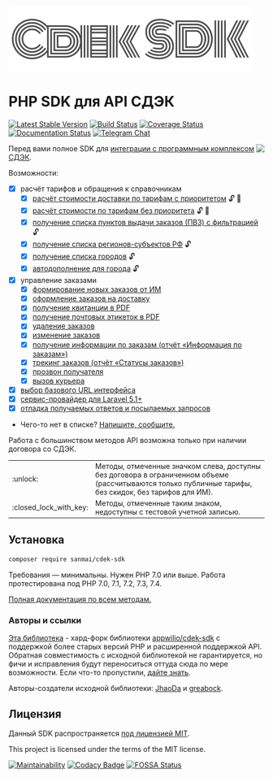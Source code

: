 ![](docs/logo.png)

# PHP SDK для API СДЭК

[![Latest Stable Version](https://poser.pugx.org/sanmai/cdek-sdk/v/stable)](https://packagist.org/packages/sanmai/cdek-sdk)
[![Build Status](https://travis-ci.org/sanmai/cdek-sdk.svg?branch=master)](https://travis-ci.org/sanmai/cdek-sdk)
[![Coverage Status](https://coveralls.io/repos/github/sanmai/cdek-sdk/badge.svg?branch=master)](https://coveralls.io/github/sanmai/cdek-sdk?branch=master)
[![Documentation Status](https://readthedocs.org/projects/cdek-sdk/badge/?version=latest)](https://cdek-sdk.readthedocs.io/?badge=latest)
[![Telegram Chat](https://img.shields.io/badge/telegram-chat-blue.svg?logo=telegram)](https://t.me/phpcdeksdk)

<a href="https://www.cdek.ru/"><img align="right" src="https://gist.githubusercontent.com/sanmai/b105b3e2b5af030d5f1a8fb7db965f07/raw/308840dc54c3b1f02153f7318f02f87f30d4c5bd/cdek_logo.png"></a>

Перед вами полное SDK для [интеграции с программным комплексом СДЭК](https://cdek.ru/integration).

Возможности:

- [x] расчёт тарифов и обращения к справочникам
  - [x] [расчёт стоимости доставки по тарифам с приоритетом](https://cdek-sdk.readthedocs.io/#CalculationRequest) :unlock: :closed_lock_with_key:
  - [x] [расчёт стоимости по тарифам без приоритета](https://cdek-sdk.readthedocs.io/#CalculationWithTariffListRequest) :unlock: :closed_lock_with_key:
  - [x] [получение списка пунктов выдачи заказов (ПВЗ) с фильтрацией](https://cdek-sdk.readthedocs.io/#PvzListRequest) :unlock:
  - [x] [получение списка регионов-субъектов РФ](https://cdek-sdk.readthedocs.io/#RegionsRequest) :unlock:
  - [x] [получение списка городов](https://cdek-sdk.readthedocs.io/#CitiesRequest) :unlock:
  - [x] [автодополнение для города](https://cdek-sdk.readthedocs.io/#CityAutocomplete) :unlock:
- [x] управление заказами
  - [x] [формирование новых заказов от ИМ](https://cdek-sdk.readthedocs.io/#DeliveryRequest)
  - [x] [оформление заказов на доставку](https://cdek-sdk.readthedocs.io/#AddDeliveryRequest)
  - [x] [получение квитанции в PDF](https://cdek-sdk.readthedocs.io/#PrintReceiptsRequest)
  - [x] [получение почтовых этикеток в PDF](https://cdek-sdk.readthedocs.io/#PrintLabelsRequest)
  - [x] [удаление заказов](https://cdek-sdk.readthedocs.io/#DeleteRequest)
  - [x] [изменение заказов](https://cdek-sdk.readthedocs.io/#UpdateRequest)
  - [x] [получение информации по заказам (отчёт «Информация по заказам»)](https://cdek-sdk.readthedocs.io/#InfoReportRequest)
  - [x] [трекинг заказов (отчёт «Статусы заказов»)](https://cdek-sdk.readthedocs.io/#StatusReportRequest)
  - [x] [прозвон получателя](https://cdek-sdk.readthedocs.io/#ScheduleRequest)
  - [x] [вызов курьера](https://cdek-sdk.readthedocs.io/#CallCourierRequest)
 - [x] [выбор базового URL интерфейса](https://cdek-sdk.readthedocs.io/#base_uri)
 - [x] [сервис-провайдер для Laravel 5.1+](https://cdek-sdk.readthedocs.io/#Laravel)
 - [x] [отладка получаемых ответов и посылаемых запросов](https://cdek-sdk.readthedocs.io/#DebuggingLogger)
- Чего-то нет в списке? [Напишите, сообщите.](https://github.com/sanmai/cdek-sdk/issues/new/choose)

Работа с большинством методов API возможна только при наличии договора со СДЭК. 

<table>
  <tr>
    <td>:unlock:</td>
    <td>Методы, отмеченные значком слева, доступны без договора в ограниченном объеме (рассчитываются только публичные тарифы, без скидок, без тарифов для ИМ).</td>
  </tr>
  <tr>
    <td>:closed_lock_with_key:</td>
    <td>Методы, отмеченные таким знаком, недоступны с тестовой учетной записью.</td>
  </tr>
</table>

## Установка

```bash
composer require sanmai/cdek-sdk
```
Требования — минимальны. Нужен PHP 7.0 или выше. Работа протестирована под PHP 7.0, 7.1, 7.2, 7.3, 7.4.

[Полная документация по всем методам.](https://cdek-sdk.readthedocs.io/)

### Авторы и ссылки

[Эта библиотека](https://github.com/sanmai/cdek-sdk) - хард-форк библиотеки [appwilio/cdek-sdk](https://github.com/appwilio/cdek-sdk) с поддержкой более старых версий PHP и расширенной поддержкой API. Обратная совместимость с исходной библиотекой не гарантируется, но фичи и исправления будут переноситься оттуда сюда по мере возможности. Если что-то пропустили, [дайте знать](https://github.com/sanmai/cdek-sdk/issues/new).

Авторы-создатели исходной библиотеки: [JhaoDa](https://github.com/jhaoda) и [greabock](https://github.com/greabock).

## Лицензия

Данный SDK распространяется [под лицензией MIT](LICENSE).

This project is licensed under the terms of the MIT license.

[![Maintainability](https://api.codeclimate.com/v1/badges/fd9cfee36167cb7af135/maintainability)](https://codeclimate.com/github/sanmai/cdek-sdk/maintainability)
[![Codacy Badge](https://api.codacy.com/project/badge/Grade/f99630e6f04944d09088ea5e198634b7)](https://app.codacy.com/app/sanmai/cdek-sdk?utm_source=github.com&utm_medium=referral&utm_content=sanmai/cdek-sdk&utm_campaign=Badge_Grade_Dashboard)
[![FOSSA Status](https://app.fossa.io/api/projects/git%2Bgithub.com%2Fsanmai%2Fcdek-sdk.svg?type=shield)](https://app.fossa.io/projects/git%2Bgithub.com%2Fsanmai%2Fcdek-sdk?ref=badge_shield)
